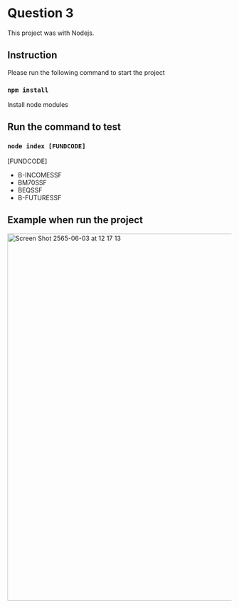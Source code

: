 # Question 3

This project was with Nodejs.

## Instruction

Please run the following command to start the project

### `npm install`

Install node modules

## Run the command to test
### `node index [FUNDCODE]`

[FUNDCODE]
 - B-INCOMESSF
 - BM70SSF
 - BEQSSF
 - B-FUTURESSF

## Example when run the project

<img width="824" alt="Screen Shot 2565-06-03 at 12 17 13" src="https://user-images.githubusercontent.com/49406635/171790989-6b1d758c-673d-4bd8-aac1-fcbbee173f76.png">
